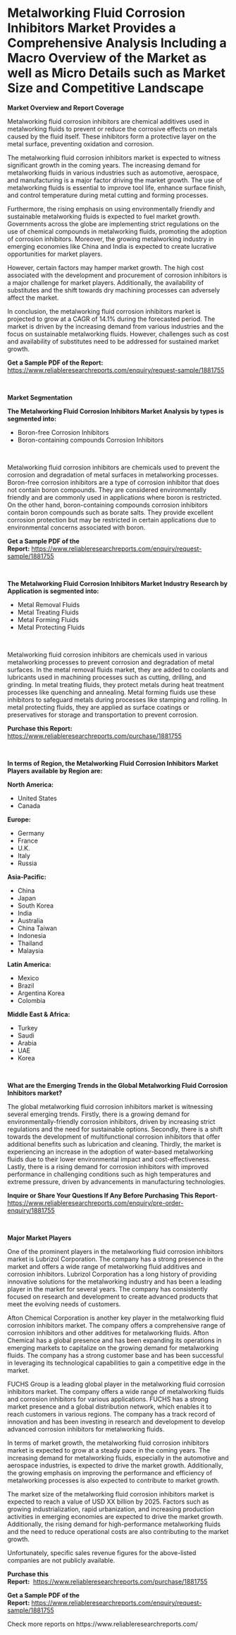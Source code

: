 <p><h1>Metalworking Fluid Corrosion Inhibitors Market Provides a Comprehensive Analysis Including a Macro Overview of the Market as well as Micro Details such as Market Size and Competitive Landscape</h1></p><p><strong>Market Overview and Report Coverage</strong></p>
<p><p>Metalworking fluid corrosion inhibitors are chemical additives used in metalworking fluids to prevent or reduce the corrosive effects on metals caused by the fluid itself. These inhibitors form a protective layer on the metal surface, preventing oxidation and corrosion.</p><p>The metalworking fluid corrosion inhibitors market is expected to witness significant growth in the coming years. The increasing demand for metalworking fluids in various industries such as automotive, aerospace, and manufacturing is a major factor driving the market growth. The use of metalworking fluids is essential to improve tool life, enhance surface finish, and control temperature during metal cutting and forming processes.</p><p>Furthermore, the rising emphasis on using environmentally friendly and sustainable metalworking fluids is expected to fuel market growth. Governments across the globe are implementing strict regulations on the use of chemical compounds in metalworking fluids, promoting the adoption of corrosion inhibitors. Moreover, the growing metalworking industry in emerging economies like China and India is expected to create lucrative opportunities for market players.</p><p>However, certain factors may hamper market growth. The high cost associated with the development and procurement of corrosion inhibitors is a major challenge for market players. Additionally, the availability of substitutes and the shift towards dry machining processes can adversely affect the market.</p><p>In conclusion, the metalworking fluid corrosion inhibitors market is projected to grow at a CAGR of 14.1% during the forecasted period. The market is driven by the increasing demand from various industries and the focus on sustainable metalworking fluids. However, challenges such as cost and availability of substitutes need to be addressed for sustained market growth.</p></p>
<p><strong>Get a Sample PDF of the Report:</strong> <a href="https://www.reliableresearchreports.com/enquiry/request-sample/1881755">https://www.reliableresearchreports.com/enquiry/request-sample/1881755</a></p>
<p>&nbsp;</p>
<p><strong>Market Segmentation</strong></p>
<p><strong>The Metalworking Fluid Corrosion Inhibitors Market Analysis by types is segmented into:</strong></p>
<p><ul><li>Boron-free Corrosion Inhibitors</li><li>Boron-containing compounds Corrosion Inhibitors</li></ul></p>
<p>&nbsp;</p>
<p><p>Metalworking fluid corrosion inhibitors are chemicals used to prevent the corrosion and degradation of metal surfaces in metalworking processes. Boron-free corrosion inhibitors are a type of corrosion inhibitor that does not contain boron compounds. They are considered environmentally friendly and are commonly used in applications where boron is restricted. On the other hand, boron-containing compounds corrosion inhibitors contain boron compounds such as borate salts. They provide excellent corrosion protection but may be restricted in certain applications due to environmental concerns associated with boron.</p></p>
<p><strong>Get a Sample PDF of the Report:</strong>&nbsp;<a href="https://www.reliableresearchreports.com/enquiry/request-sample/1881755">https://www.reliableresearchreports.com/enquiry/request-sample/1881755</a></p>
<p>&nbsp;</p>
<p><strong>The Metalworking Fluid Corrosion Inhibitors Market Industry Research by Application is segmented into:</strong></p>
<p><ul><li>Metal Removal Fluids</li><li>Metal Treating Fluids</li><li>Metal Forming Fluids</li><li>Metal Protecting Fluids</li></ul></p>
<p>&nbsp;</p>
<p><p>Metalworking fluid corrosion inhibitors are chemicals used in various metalworking processes to prevent corrosion and degradation of metal surfaces. In the metal removal fluids market, they are added to coolants and lubricants used in machining processes such as cutting, drilling, and grinding. In metal treating fluids, they protect metals during heat treatment processes like quenching and annealing. Metal forming fluids use these inhibitors to safeguard metals during processes like stamping and rolling. In metal protecting fluids, they are applied as surface coatings or preservatives for storage and transportation to prevent corrosion.</p></p>
<p><strong>Purchase this Report:</strong>&nbsp; <a href="https://www.reliableresearchreports.com/purchase/1881755">https://www.reliableresearchreports.com/purchase/1881755</a></p>
<p>&nbsp;</p>
<p><strong>In terms of Region, the Metalworking Fluid Corrosion Inhibitors Market Players available by Region are:</strong></p>
<p>
    <p> <strong> North America: </strong>
        <ul>
            <li>United States</li>
            <li>Canada</li>
        </ul>
        </p> 
    <p> <strong> Europe: </strong>
        <ul>
            <li>Germany</li>
            <li>France</li>
            <li>U.K.</li>
            <li>Italy</li>
            <li>Russia</li>
        </ul>
        </p> 
    <p> <strong> Asia-Pacific: </strong>
        <ul>
            <li>China</li>
            <li>Japan</li>
            <li>South Korea</li>
            <li>India</li>
            <li>Australia</li>
            <li>China Taiwan</li>
            <li>Indonesia</li>
            <li>Thailand</li>
            <li>Malaysia</li>
        </ul>
        </p> 
    <p> <strong> Latin America: </strong>
        <ul>
            <li>Mexico</li>
            <li>Brazil</li>
            <li>Argentina Korea</li>
            <li>Colombia</li>
        </ul>
        </p> 
    <p> <strong> Middle East & Africa: </strong>
        <ul>
            <li>Turkey</li>
            <li>Saudi</li>
            <li>Arabia</li>
            <li>UAE</li>
            <li>Korea</li>
        </ul>
    </p>
    </p>
<p>&nbsp;</p>
<p><strong>What are the Emerging Trends in the Global Metalworking Fluid Corrosion Inhibitors market?</strong></p>
<p><p>The global metalworking fluid corrosion inhibitors market is witnessing several emerging trends. Firstly, there is a growing demand for environmentally-friendly corrosion inhibitors, driven by increasing strict regulations and the need for sustainable options. Secondly, there is a shift towards the development of multifunctional corrosion inhibitors that offer additional benefits such as lubrication and cleaning. Thirdly, the market is experiencing an increase in the adoption of water-based metalworking fluids due to their lower environmental impact and cost-effectiveness. Lastly, there is a rising demand for corrosion inhibitors with improved performance in challenging conditions such as high temperatures and extreme pressure, driven by advancements in manufacturing technologies.</p></p>
<p><strong>Inquire or Share Your Questions If Any Before Purchasing This Report</strong>- <a href="https://www.reliableresearchreports.com/enquiry/pre-order-enquiry/1881755">https://www.reliableresearchreports.com/enquiry/pre-order-enquiry/1881755</a></p>
<p>&nbsp;</p>
<p><strong>Major Market Players</strong></p>
<p><p>One of the prominent players in the metalworking fluid corrosion inhibitors market is Lubrizol Corporation. The company has a strong presence in the market and offers a wide range of metalworking fluid additives and corrosion inhibitors. Lubrizol Corporation has a long history of providing innovative solutions for the metalworking industry and has been a leading player in the market for several years. The company has consistently focused on research and development to create advanced products that meet the evolving needs of customers.</p><p>Afton Chemical Corporation is another key player in the metalworking fluid corrosion inhibitors market. The company offers a comprehensive range of corrosion inhibitors and other additives for metalworking fluids. Afton Chemical has a global presence and has been expanding its operations in emerging markets to capitalize on the growing demand for metalworking fluids. The company has a strong customer base and has been successful in leveraging its technological capabilities to gain a competitive edge in the market.</p><p>FUCHS Group is a leading global player in the metalworking fluid corrosion inhibitors market. The company offers a wide range of metalworking fluids and corrosion inhibitors for various applications. FUCHS has a strong market presence and a global distribution network, which enables it to reach customers in various regions. The company has a track record of innovation and has been investing in research and development to develop advanced corrosion inhibitors for metalworking fluids.</p><p>In terms of market growth, the metalworking fluid corrosion inhibitors market is expected to grow at a steady pace in the coming years. The increasing demand for metalworking fluids, especially in the automotive and aerospace industries, is expected to drive the market growth. Additionally, the growing emphasis on improving the performance and efficiency of metalworking processes is also expected to contribute to market growth.</p><p>The market size of the metalworking fluid corrosion inhibitors market is expected to reach a value of USD XX billion by 2025. Factors such as growing industrialization, rapid urbanization, and increasing production activities in emerging economies are expected to drive the market growth. Additionally, the rising demand for high-performance metalworking fluids and the need to reduce operational costs are also contributing to the market growth.</p><p>Unfortunately, specific sales revenue figures for the above-listed companies are not publicly available.</p></p>
<p><strong>Purchase this Report:</strong>&nbsp;&nbsp;<a href="https://www.reliableresearchreports.com/purchase/1881755">https://www.reliableresearchreports.com/purchase/1881755</a></p>
<p></p>
<p><strong>Get a Sample PDF of the Report:</strong>&nbsp;<a href="https://www.reliableresearchreports.com/enquiry/request-sample/1881755">https://www.reliableresearchreports.com/enquiry/request-sample/1881755</a></p>
<p>Check more reports on https://www.reliableresearchreports.com/</p>